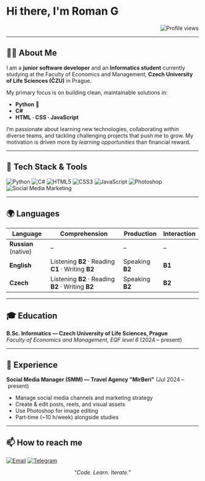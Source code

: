 # Hi there, I'm Roman G

<div align="right">
  <img src="https://komarev.com/ghpvc/?username=Gluhkoyy&style=flat-square&color=blue" alt="Profile views"/>
</div>

---

## 🧑‍💻 About Me
I am a **junior software developer** and an **Informatics student** currently studying at the Faculty of Economics and Management, **Czech University of Life Sciences (ČZU)** in Prague.

My primary focus is on building clean, maintainable solutions in:

- **Python** 🐍  
- **C#**  
- **HTML · CSS · JavaScript**

I’m passionate about learning new technologies, collaborating within diverse teams, and tackling challenging projects that push me to grow. My motivation is driven more by *learning opportunities* than financial reward.

---

## 🔧 Tech Stack & Tools
![Python](https://img.shields.io/badge/Python-3776AB?style=for-the-badge&logo=python&logoColor=white)
![C#](https://img.shields.io/badge/C%23-239120?style=for-the-badge&logo=c-sharp&logoColor=white)
![HTML5](https://img.shields.io/badge/HTML5-E34F26?style=for-the-badge&logo=html5&logoColor=white)
![CSS3](https://img.shields.io/badge/CSS3-1572B6?style=for-the-badge&logo=css3&logoColor=white)
![JavaScript](https://img.shields.io/badge/-JavaScript-F7DF1E?style=for-the-badge&logo=javascript&logoColor=black)
![Photoshop](https://img.shields.io/badge/Adobe%20Photoshop-31A8FF?style=for-the-badge&logo=Adobe%20Photoshop&logoColor=white)
![Social Media Marketing](https://img.shields.io/badge/SMM-9146FF?style=for-the-badge&logo=telegram&logoColor=white)

---

## 🌍 Languages
| Language | Comprehension | Production | Interaction |
|----------|---------------|-----------|-------------|
| **Russian** (native) | – | – | – |
| **English** | Listening **B2** · Reading **C1** · Writing **B2** | Speaking **B2** | **B1** |
| **Czech** | Listening **B2** · Reading **B2** · Writing **B2** | Speaking **B2** | **B2** |

---

## 🎓 Education
**B.Sc. Informatics — Czech University of Life Sciences, Prague**  
*Faculty of Economics and Management, EQF level 6* (2024 – present)

---

## 💼 Experience
**Social Media Manager (SMM) — Travel Agency "MirBeri"** (Jul 2024 – present)  
- Manage social media channels and marketing strategy  
- Create & edit posts, reels, and visual assets  
- Use Photoshop for image editing  
- Part‑time (~10 h/week) alongside studies

---

## 📫 How to reach me
[![Email](https://img.shields.io/badge/-Email-D14836?style=for-the-badge&logo=gmail&logoColor=white)](mailto:romangluxov51@gmail.com)
[![Telegram](https://img.shields.io/badge/-Telegram-2CA5E0?style=for-the-badge&logo=telegram&logoColor=white)](https://t.me/Gluhkoyy)

<p align="center">
  <em>“Code. Learn. Iterate.”</em>
</p>
